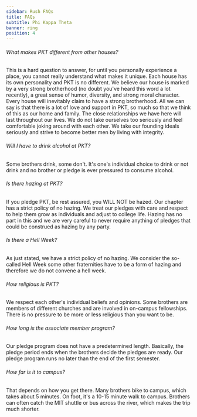 ```yaml
---
sidebar: Rush FAQs
title: FAQs
subtitle: Phi Kappa Theta
banner: ring
position: 4
---
```

###### What makes PKT different from other houses?

This is a hard question to answer, for until you personally experience a place, you cannot really understand what makes it unique. Each house has its own personality and PKT is no different. We believe our house is marked by a very strong brotherhood (no doubt you've heard this word a lot recently), a great sense of humor, diversity, and strong moral character. Every house will inevitably claim to have a strong brotherhood. All we can say is that there is a lot of love and support in PKT, so much so that we think of this as our home and family. The close relationships we have here will last throughout our lives. We do not take ourselves too seriously and feel comfortable joking around with each other. We take our founding ideals seriously and strive to become better men by living with integrity.

###### Will I have to drink alcohol at PKT?

Some brothers drink, some don't. It's one's individual choice to drink or not drink and no brother or pledge is ever pressured to consume alcohol.

###### Is there hazing at PKT?

If you pledge PKT, be rest assured, you WILL NOT be hazed. Our chapter has a strict policy of no hazing. We treat our pledges with care and respect to help them grow as individuals and adjust to college life. Hazing has no part in this and we are very careful to never require anything of pledges that could be construed as hazing by any party.

###### Is there a Hell Week?

As just stated, we have a strict policy of no hazing. We consider the so-called Hell Week some other fraternities have to be a form of hazing and therefore we do not convene a hell week.

###### How religious is PKT?

We respect each other's individual beliefs and opinions. Some brothers are members of different churches and are involved in on-campus fellowships. There is no pressure to be more or less religious than you want to be.

###### How long is the associate member program?

Our pledge program does not have a predetermined length. Basically, the pledge period ends when the brothers decide the pledges are ready. Our pledge program runs no later than the end of the first semester.

###### How far is it to campus?

That depends on how you get there. Many brothers bike to campus, which takes about 5 minutes. On foot, it's a 10-15 minute walk to campus. Brothers can often catch the MIT shuttle or bus across the river, which makes the trip much shorter.
